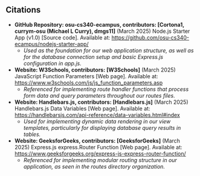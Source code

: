 ## Citations

- **GitHub Repository: osu-cs340-ecampus, contributors: [Cortona1, currym-osu (Michael L Curry), dmgs11]** (March 2025) Node.js Starter App (v1.0) [Source code]. Available at: https://github.com/osu-cs340-ecampus/nodejs-starter-app/
    - *Used as the foundation for our web application structure, as well as for the database connection setup and basic Express.js configuration in app.js.*
- **Website: W3Schools, contributors: [W3Schools]** (March 2025) JavaScript Function Parameters [Web page]. Available at: https://www.w3schools.com/js/js_function_parameters.asp 
    - *Referenced for implementing route handler functions that process form data and query parameters throughout our routes files.*
- **Website: Handlebars.js, contributors: [Handlebars.js]** (March 2025) Handlebars.js Data Variables [Web page]. Available at: https://handlebarsjs.com/api-reference/data-variables.html#index 
    - *Used for implementing dynamic data rendering in our view templates, particularly for displaying database query results in tables.*
- **Website: GeeksforGeeks, contributors: [GeeksforGeeks]** (March 2025) Express.js express.Router Function [Web page]. Available at: https://www.geeksforgeeks.org/express-js-express-router-function/ 
    - *Referenced for implementing modular routing structure in our application, as seen in the routes directory organization.*
